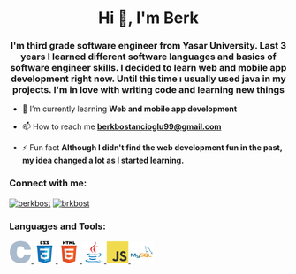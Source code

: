 <h1 align="center">Hi 👋, I'm Berk</h1>
<h3 align="center">I'm third grade software engineer from Yasar University. Last 3 years I learned different software languages and basics of software engineer skills. I decided to learn web and mobile app development right now. Until this time ı usually used java in my projects. I'm in love with writing code and learning new things</h3>

- 🌱 I’m currently learning **Web and mobile app development**

- 📫 How to reach me **berkbostancioglu99@gmail.com**

- ⚡ Fun fact **Although I didn't find the web development fun in the past, my idea changed a lot as I started learning.**

<h3 align="left">Connect with me:</h3>
<p align="left">
<a href="https://linkedin.com/in/berkbost" target="blank"><img align="center" src="https://cdn.jsdelivr.net/npm/simple-icons@3.0.1/icons/linkedin.svg" alt="berkbost" height="30" width="40" /></a>
<a href="https://instagram.com/brkbost" target="blank"><img align="center" src="https://cdn.jsdelivr.net/npm/simple-icons@3.0.1/icons/instagram.svg" alt="brkbost" height="30" width="40" /></a>
</p>

<h3 align="left">Languages and Tools:</h3>
<p align="left"> <a href="https://www.cprogramming.com/" target="_blank"> <img src="https://raw.githubusercontent.com/devicons/devicon/master/icons/c/c-original.svg" alt="c" width="40" height="40"/> </a> <a href="https://www.w3schools.com/css/" target="_blank"> <img src="https://raw.githubusercontent.com/devicons/devicon/master/icons/css3/css3-original-wordmark.svg" alt="css3" width="40" height="40"/> </a> <a href="https://www.w3.org/html/" target="_blank"> <img src="https://raw.githubusercontent.com/devicons/devicon/master/icons/html5/html5-original-wordmark.svg" alt="html5" width="40" height="40"/> </a> <a href="https://www.java.com" target="_blank"> <img src="https://raw.githubusercontent.com/devicons/devicon/master/icons/java/java-original.svg" alt="java" width="40" height="40"/> </a> <a href="https://developer.mozilla.org/en-US/docs/Web/JavaScript" target="_blank"> <img src="https://raw.githubusercontent.com/devicons/devicon/master/icons/javascript/javascript-original.svg" alt="javascript" width="40" height="40"/> </a> <a href="https://www.mysql.com/" target="_blank"> <img src="https://raw.githubusercontent.com/devicons/devicon/master/icons/mysql/mysql-original-wordmark.svg" alt="mysql" width="40" height="40"/> </a> </p>


<!---
BerkBost/BerkBost is a ✨ special ✨ repository because its `README.md` (this file) appears on your GitHub profile.
You can click the Preview link to take a look at your changes.
--->
